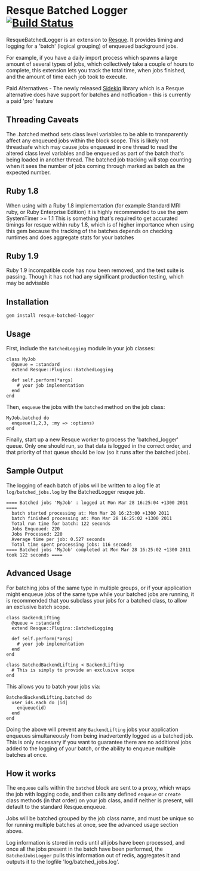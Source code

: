 # Resque Batched Logger [![Build Status](https://secure.travis-ci.org/jeremyolliver/resque-batched-logger.png)](http://travis-ci.org/jeremyolliver/resque-batched-logger)

ResqueBatchedLogger is an extension to [Resque](https://github.com/defunkt/resque).
It provides timing and logging for a 'batch' (logical grouping) of enqueued
background jobs.

For example, if you have a daily import process which spawns a large amount of
several types of jobs, which collectively take a couple of hours to complete,
this extension lets you track the total time, when jobs finished, and the amount
of time each job took to execute.

Paid Alternatives - The newly released [Sidekiq](https://github.com/mperham/sidekiq) library which is a Resque alternative does have support for batches and notfication - this is currently a paid 'pro' feature

## Threading Caveats

The .batched method sets class level variables to be able to transparently affect any enqueued jobs within the block scope.
This is likely not threadsafe which may cause jobs enqueued in one thread to read the altered class level variables and
be enqueued as part of the batch that's being loaded in another thread. The batched job tracking will stop counting when it sees
the number of jobs coming through marked as batch as the expected number.

## Ruby 1.8

When using with a Ruby 1.8 implementation (for example Standard MRI ruby, or Ruby Enterprise Edition) it is highly recommended to use the gem SystemTimer >= 1.1
This is something that's required to get accurated timings for resque within ruby 1.8, which is of higher importance when using this gem because the tracking
of the batches depends on checking runtimes and does aggregate stats for your batches

## Ruby 1.9

Ruby 1.9 incompatible code has now been removed, and the test suite is passing. Though it has not had any significant production testing, which may be advisable

## Installation

    gem install resque-batched-logger

## Usage

First, include the `BatchedLogging` module in your job classes:

    class MyJob
      @queue = :standard
      extend Resque::Plugins::BatchedLogging

      def self.perform(*args)
        # your job implementation
      end
    end

Then, `enqueue` the jobs with the `batched` method on the job class:

    MyJob.batched do
      enqueue(1,2,3, :my => :options)
    end

Finally, start up a new Resque worker to process the 'batched_logger' queue.
Only one should run, so that data is logged in the correct order, and that
priority of that queue should be low (so it runs after the batched jobs).

## Sample Output

The logging of each batch of jobs will be written to a log file at
`log/batched_jobs.log` by the BatchedLogger resque job.

    ==== Batched jobs 'MyJob' : logged at Mon Mar 28 16:25:04 +1300 2011 ====
      batch started processing at: Mon Mar 28 16:23:00 +1300 2011
      batch finished processing at: Mon Mar 28 16:25:02 +1300 2011
      Total run time for batch: 122 seconds
      Jobs Enqueued: 220
      Jobs Processed: 220
      Average time per job: 0.527 seconds
      Total time spent processing jobs: 116 seconds
    ==== Batched jobs 'MyJob' completed at Mon Mar 28 16:25:02 +1300 2011 took 122 seconds ====

## Advanced Usage

For batching jobs of the same type in multiple groups, or if your application
might enqueue jobs of the same type while your batched jobs are running, it is
recommended that you subclass your jobs for a batched class, to allow an
exclusive batch scope.

    class BackendLifting
      @queue = :standard
      extend Resque::Plugins::BatchedLogging

      def self.perform(*args)
        # your job implementation
      end
    end

    class BatchedBackendLifting < BackendLifting
      # This is simply to provide an exclusive scope
    end

This allows you to batch your jobs via:

    BatchedBackendLifting.batched do
      user_ids.each do |id|
        enqueue(id)
      end
    end

Doing the above will prevent any `BackendLifting` jobs your application enqueues
simultaneously from being inadvertently logged as a batched job. This is only
necessary if you want to guarantee there are no additional jobs added to the
logging of your batch, or the ability to enqueue multiple batches at once.

## How it works

The `enqueue` calls within the `batched` block are sent to a proxy, which wraps
the job with logging code, and then calls any defined `enqueue` or `create` class
methods (in that order) on your job class, and if neither is present, will default
to the standard Resque.enqueue.

Jobs will be batched grouped by the job class name, and must be unique so for
running multiple batches at once, see the advanced usage section above.

Log information is stored in redis until all jobs have been processed, and once
all the jobs present in the batch have been performed, the `BatchedJobsLogger`
pulls this information out of redis, aggregates it and outputs it to the logfile
'log/batched_jobs.log'.
